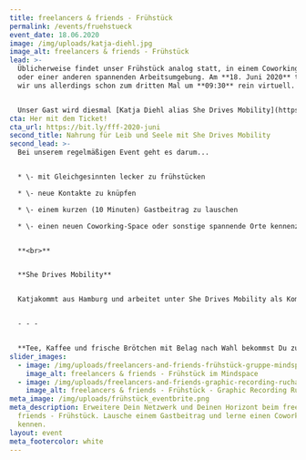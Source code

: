 ```yaml
---
title: freelancers & friends - Frühstück
permalink: /events/fruehstueck
event_date: 18.06.2020
image: /img/uploads/katja-diehl.jpg
image_alt: freelancers & friends - Frühstück
lead: >-
  Üblicherweise findet unser Frühstück analog statt, in einem Coworking-Space
  oder einer anderen spannenden Arbeitsumgebung. Am **18. Juni 2020** treffen
  wir uns allerdings schon zum dritten Mal um **09:30** rein virtuell. 


  Unser Gast wird diesmal [Katja Diehl alias She Drives Mobility](https://katja-diehl.de/) sein.
cta: Her mit dem Ticket!
cta_url: https://bit.ly/fff-2020-juni
second_title: Nahrung für Leib und Seele mit She Drives Mobility
second_lead: >-
  Bei unserem regelmäßigen Event geht es darum...


  * \- mit Gleichgesinnten lecker zu frühstücken

  * \- neue Kontakte zu knüpfen

  * \- einem kurzen (10 Minuten) Gastbeitrag zu lauschen

  * \- einen neuen Coworking-Space oder sonstige spannende Orte kennenzulernen


  **<br>**


  **She Drives Mobility**


  Katjakommt aus Hamburg und arbeitet unter She Drives Mobility als Kommunikations- und Unternehmensberaterin mit Schwerpunkten in Mobilität der Zukunft, Neuem Arbeiten und Diversität.Ich halte – wenn nicht grad Corona-Distancing eingehalten werden muss – Keynotes und moderiere Events und Workshops. Alle 14 Tage hostet sie ihren Podcast zu Mobilitätswandel, Diversität und New Work.


  - - -


  **Tee, Kaffee und frische Brötchen mit Belag nach Wahl bekommst Du zum Selbstkostenpreis.**
slider_images:
  - image: /img/uploads/freelancers-and-friends-frühstück-gruppe-mindspace.jpg
    image_alt: freelancers & friends - Frühstück im Mindspace
  - image: /img/uploads/freelancers-and-friends-graphic-recording-rucha-ambekar.jpg
    image_alt: freelancers & friends - Frühstück - Graphic Recording Rucha Ambekar
meta_image: /img/uploads/frühstück_eventbrite.png
meta_description: Erweitere Dein Netzwerk und Deinen Horizont beim freelancers &
  friends - Frühstück. Lausche einem Gastbeitrag und lerne einen Coworking-Space
  kennen.
layout: event
meta_footercolor: white
---
```


